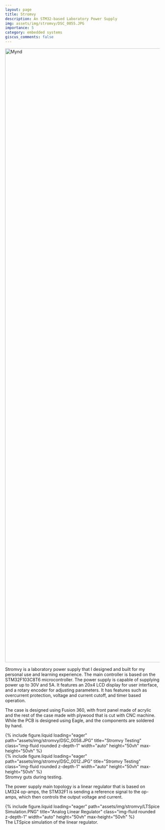 ```yaml
---
layout: page
title: Stromvy
description: An STM32-based Laboratory Power Supply
img: assets/img/stromvy/DSC_0055.JPG
importance: 5
category: embedded systems
giscus_comments: false
---
```


<div class="text-center">
    <img src="{{ 'assets/img/stromvy/DSC_0055.JPG' | relative_url }}" alt="Mynd" class="img-fluid" style="height: 50vh; object-fit: contain;">
</div>

Stromvy is a laboratory power supply that I designed and built for my personal use and learning experience. The main controller is based on the STM32F103C8T6 microcontroller. The power supply is capable of supplying power up to 30V and 5A.
It features an 20x4 LCD display for user interface, and a rotary encoder for adjusting parameters. It has features such as overcurrent protection, voltage and current cutoff, and timer based operation. 

The case is designed using Fusion 360, with front panel made of acrylic and the rest of the case made with plywood that is cut with CNC machine. While the PCB is designed using Eagle, and the components are soldered by hand.

<div class="row mt-4 justify-content-center">
    <div class="col-md text-center">
        {% include figure.liquid loading="eager" path="assets/img/stromvy/DSC_0058.JPG" title="Stromvy Testing" class="img-fluid rounded z-depth-1" width="auto" height="50vh" max-height="50vh" %}
    </div>
    <div class="col-md text-center">
        {% include figure.liquid loading="eager" path="assets/img/stromvy/DSC_0012.JPG" title="Stromvy Testing" class="img-fluid rounded z-depth-1" width="auto" height="50vh" max-height="50vh" %}
    </div>
</div>
<div class="caption">
    Stromvy guts during testing.
</div>

The power supply main topology is a linear regulator that is based on LM324 op-amps, the STM32F1 is sending a reference signal to the op-amps, which then controls the output voltage and current. 

<div class="row mt-4 justify-content-center">
    <div class="col-md text-center">
        {% include figure.liquid loading="eager" path="assets/img/stromvy/LTSpice Simulation.PNG" title="Analog Linear Regulator" class="img-fluid rounded z-depth-1" width="auto" height="50vh" max-height="50vh" %}
    </div>
</div>
<div class="caption">
    The LTSpice simulation of the linear regulator.
</div>
